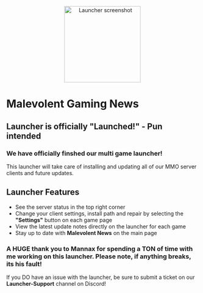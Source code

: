 <p align="center">
  <img
    src="https://github.com/user-attachments/assets/34a30ba1-1adb-4fdf-bd55-97b0fb5882a3"
    alt="Launcher screenshot"
    width="200"
  />
</p>

# Malevolent Gaming News

## Launcher is officially "Launched!" - Pun intended
### We have officially finshed our multi game launcher!
This launcher will take care of installing and updating all of our MMO server clients and future updates.

## Launcher Features
- See the server status in the top right corner
- Change your client settings, install path and repair by selecting the **"Settings"** button on each game page
- View the latest update notes directly on the launcher for each game
- Stay up to date with **Malevolent News** on the main page


### A HUGE thank you to Mannax for spending a TON of time with me working on this launcher. Please note, if anything breaks, its his fault!
If you DO have an issue with the launcher, be sure to submit a ticket on our **Launcher-Support** channel on Discord!
